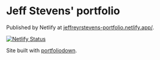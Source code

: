 # Jeff Stevens' portfolio

Published by Netlify at [jeffreyrstevens-portfolio.netlify.app/](https://jeffreyrstevens-portfolio.netlify.app/).

[![Netlify Status](https://api.netlify.com/api/v1/badges/005b5348-3ad3-492a-af5f-f3f7cc749ba4/deploy-status)](https://app.netlify.com/sites/jeffreyrstevens-portfolio/deploys)

Site built with [portfoliodown](https://business-science.github.io/portfoliodown/). 
